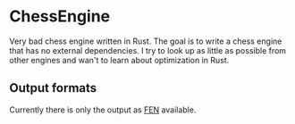# ChessEngine
Very bad chess engine written in Rust.
The goal is to write a chess engine that has no external dependencies. I try to look up as little as possible from other engines and wan't to learn about optimization in Rust.

## Output formats
Currently there is only the output as [FEN](https://en.wikipedia.org/wiki/Forsyth%E2%80%93Edwards_Notation "Wikipedia") available.
